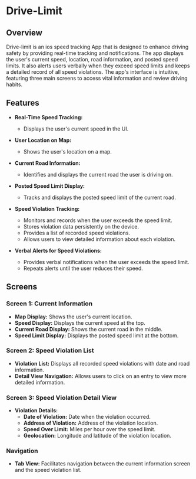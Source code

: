 # Drive-Limit

## Overview

Drive-limit is an ios speed tracking App that is designed to enhance driving safety by providing real-time tracking and notifications. The app displays the user's current speed, location, road information, and posted speed limits. It also alerts users verbally when they exceed speed limits and keeps a detailed record of all speed violations. The app's interface is intuitive, featuring three main screens to access vital information and review driving habits.

## Features

- **Real-Time Speed Tracking:**
  - Displays the user's current speed in the UI.
  
- **User Location on Map:**
  - Shows the user's location on a map.

- **Current Road Information:**
  - Identifies and displays the current road the user is driving on.

- **Posted Speed Limit Display:**
  - Tracks and displays the posted speed limit of the current road.

- **Speed Violation Tracking:**
  - Monitors and records when the user exceeds the speed limit.
  - Stores violation data persistently on the device.
  - Provides a list of recorded speed violations.
  - Allows users to view detailed information about each violation.

- **Verbal Alerts for Speed Violations:**
  - Provides verbal notifications when the user exceeds the speed limit.
  - Repeats alerts until the user reduces their speed.

## Screens

### Screen 1: Current Information
- **Map Display:** Shows the user's current location.
- **Speed Display:** Displays the current speed at the top.
- **Current Road Display:** Shows the current road in the middle.
- **Speed Limit Display:** Displays the posted speed limit at the bottom.
### Screen 2: Speed Violation List
- **Violation List:** Displays all recorded speed violations with date and road information.
- **Detail View Navigation:** Allows users to click on an entry to view more detailed information.

### Screen 3: Speed Violation Detail View
- **Violation Details:**
  - **Date of Violation:** Date when the violation occurred.
  - **Address of Violation:** Address of the violation location.
  - **Speed Over Limit:** Miles per hour over the speed limit.
  - **Geolocation:** Longitude and latitude of the violation location.

### Navigation
- **Tab View:** Facilitates navigation between the current information screen and the speed violation list.
